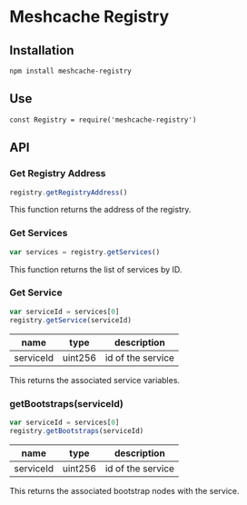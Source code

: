 
# Meshcache Registry


## Installation

```
npm install meshcache-registry
```

## Use

```
const Registry = require('meshcache-registry')
```


## API


### Get Registry Address

```javascript
registry.getRegistryAddress()

```

This function returns the address of the registry. 

### Get Services

```javascript
var services = registry.getServices()
```
This function returns the list of services by ID. 


### Get Service 
```javascript
var serviceId = services[0]
registry.getService(serviceId)
```
| name  |  type |  description  
|---    |---    |     ---         |
|  serviceId | uint256  |  id of the service |

This returns the associated service variables.



### getBootstraps(serviceId)
```javascript
var serviceId = services[0]
registry.getBootstraps(serviceId)
```
| name  |  type |  description  
|---    |---    |     ---         |
|  serviceId | uint256  |  id of the service |

This returns the associated bootstrap nodes with the service.





